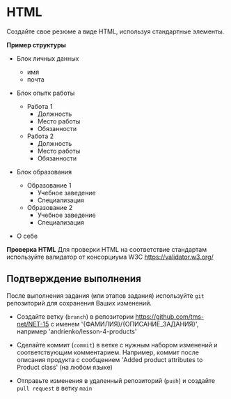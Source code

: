 ﻿# HTML
Создайте свое резюме а виде HTML, используя стандартные элементы.

**Пример структуры**
- Блок личных данных
    - имя
    - почта

- Блок опытк работы
    - Работа 1
        - Должность
        - Место работы
        - Обязанности
    - Работа 2
        - Должность
        - Место работы
        - Обязанности

- Блок образования
    - Образование 1
        - Учебное заведение
        - Специализация
    - Образование 2
        - Учебное заведение
        - Специализация

- О себе

**Проверка HTML**
Для проверки HTML на соответствие стандартам используйте валидатор от консорциума W3C https://validator.w3.org/ 

## Подтверждение выполнения
После выполнения задания (или этапов задания) используйте `git` репозиторий для сохранения Ваших изменений.

 - Создайте ветку (`branch`) в репозитории https://github.com/tms-net/NET-15 с именем '{ФАМИЛИЯ}/{ОПИСАНИЕ_ЗАДАНИЯ}', например 'andrienko/lesson-4-products'

 - Сделайте коммит (`commit`) в ветке с нужным набором изменений и соответствующим комментарием. Например, коммит после описания продукта с сообщением 'Added product attributes to Product class' (на любом языке)

 - Отправьте изменения в удаленный репозиторий (`push`) и создайте `pull request` в ветку `main`







